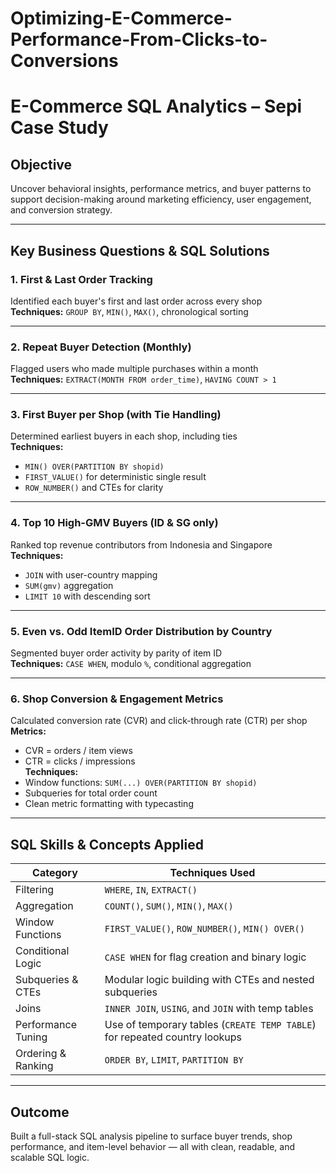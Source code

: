# Optimizing-E-Commerce-Performance-From-Clicks-to-Conversions
# E-Commerce SQL Analytics – Sepi Case Study

## Objective  
Uncover behavioral insights, performance metrics, and buyer patterns to support decision-making around marketing efficiency, user engagement, and conversion strategy.

---

## Key Business Questions & SQL Solutions

### 1. First & Last Order Tracking  
Identified each buyer's first and last order across every shop  
**Techniques:** `GROUP BY`, `MIN()`, `MAX()`, chronological sorting  

---

### 2. Repeat Buyer Detection (Monthly)  
Flagged users who made multiple purchases within a month  
**Techniques:** `EXTRACT(MONTH FROM order_time)`, `HAVING COUNT > 1`  

---

### 3. First Buyer per Shop (with Tie Handling)  
Determined earliest buyers in each shop, including ties  
**Techniques:**  
- `MIN() OVER(PARTITION BY shopid)`  
- `FIRST_VALUE()` for deterministic single result  
- `ROW_NUMBER()` and CTEs for clarity  

---

### 4. Top 10 High-GMV Buyers (ID & SG only)  
Ranked top revenue contributors from Indonesia and Singapore  
**Techniques:**  
- `JOIN` with user-country mapping  
- `SUM(gmv)` aggregation  
- `LIMIT 10` with descending sort  

---

### 5. Even vs. Odd ItemID Order Distribution by Country  
Segmented buyer order activity by parity of item ID  
**Techniques:** `CASE WHEN`, modulo `%`, conditional aggregation  

---

### 6. Shop Conversion & Engagement Metrics  
Calculated conversion rate (CVR) and click-through rate (CTR) per shop  
**Metrics:**  
- CVR = orders / item views  
- CTR = clicks / impressions  
**Techniques:**  
- Window functions: `SUM(...) OVER(PARTITION BY shopid)`  
- Subqueries for total order count  
- Clean metric formatting with typecasting  

---

## SQL Skills & Concepts Applied

| Category              | Techniques Used                                                                 |
|-----------------------|----------------------------------------------------------------------------------|
| Filtering             | `WHERE`, `IN`, `EXTRACT()`                                                       |
| Aggregation           | `COUNT()`, `SUM()`, `MIN()`, `MAX()`                                             |
| Window Functions      | `FIRST_VALUE()`, `ROW_NUMBER()`, `MIN() OVER()`                                  |
| Conditional Logic     | `CASE WHEN` for flag creation and binary logic                                   |
| Subqueries & CTEs     | Modular logic building with CTEs and nested subqueries                           |
| Joins                 | `INNER JOIN`, `USING`, and `JOIN` with temp tables                               |
| Performance Tuning    | Use of temporary tables (`CREATE TEMP TABLE`) for repeated country lookups       |
| Ordering & Ranking    | `ORDER BY`, `LIMIT`, `PARTITION BY`                                              |

---

## Outcome  
Built a full-stack SQL analysis pipeline to surface buyer trends, shop performance, and item-level behavior — all with clean, readable, and scalable SQL logic.
